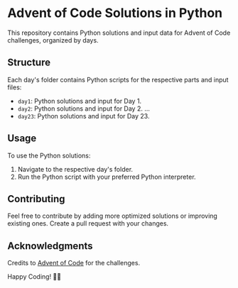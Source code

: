 # Advent of Code Solutions in Python

This repository contains Python solutions and input data for Advent of Code challenges, organized by days.

## Structure

Each day's folder contains Python scripts for the respective parts and input files:

- `day1`: Python solutions and input for Day 1.
- `day2`: Python solutions and input for Day 2.
...
- `day23`: Python solutions and input for Day 23.

## Usage

To use the Python solutions:
1. Navigate to the respective day's folder.
2. Run the Python script with your preferred Python interpreter.

## Contributing

Feel free to contribute by adding more optimized solutions or improving existing ones. Create a pull request with your changes.

## Acknowledgments

Credits to [Advent of Code](https://adventofcode.com/) for the challenges.

Happy Coding! 🎄✨
